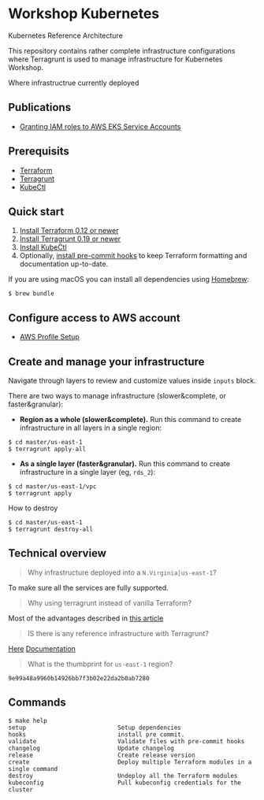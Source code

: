 # Workshop Kubernetes

Kubernetes Reference Architecture

This repository contains rather complete infrastructure configurations where Terragrunt is used to manage infrastructure for Kubernetes Workshop.

Where infrastructrue currently deployed

## Publications

- [Granting IAM roles to AWS EKS Service Accounts](https://medium.com/faun/granting-roles-to-aws-eks-service-accounts-470a312a7a19)

## Prerequisits

- [Terraform](https://github.com/hashicorp/terraform)
- [Terragrunt](https://github.com/gruntwork-io/terragrunt)
- [KubeCtl](https://github.com/kubernetes/kubectl)

## Quick start

1. [Install Terraform 0.12 or newer](https://www.terraform.io/intro/getting-started/install.html)
1. [Install Terragrunt 0.19 or newer](https://github.com/gruntwork-io/terragrunt#install-terragrunt)
1. [Install KubeCtl](https://kubernetes.io/docs/tasks/tools/install-kubectl/)
1. Optionally, [install pre-commit hooks](https://pre-commit.com/#install) to keep Terraform formatting and documentation up-to-date.

If you are using macOS you can install all dependencies using [Homebrew](https://brew.sh/):

    $ brew bundle

## Configure access to AWS account

- [AWS Profile Setup](https://docs.aws.amazon.com/cli/latest/userguide/cli-chap-configure.html)

## Create and manage your infrastructure

Navigate through layers to review and customize values inside `inputs` block.

There are two ways to manage infrastructure (slower&complete, or faster&granular):
- **Region as a whole (slower&complete).** Run this command to create infrastructure in all layers in a single region:

```
$ cd master/us-east-1
$ terragrunt apply-all
```

- **As a single layer (faster&granular).** Run this command to create infrastructure in a single layer (eg, `rds_2`):

```
$ cd master/us-east-1/vpc
$ terragrunt apply
```

How to destroy

```
$ cd master/us-east-1
$ terragrunt destroy-all
```

## Technical overview

> Why infrastructure deployed into a  `N.Virginia|us-east-1`?

To make sure all the services are fully supported.

> Why using terragrunt instead of vanilla Terraform?

Most of the advantages described in [this article](https://blog.gruntwork.io/terragrunt-how-to-keep-your-terraform-code-dry-and-maintainable-f61ae06959d8)

> IS there is any reference infrastructure with Terragrunt?

[Here](https://github.com/gruntwork-io/terragrunt-infrastructure-live-example)
[Documentation](https://terragrunt.gruntwork.io/)

> What is the thumbprint for `us-east-1` region?

`9e99a48a9960b14926bb7f3b02e22da2b0ab7280`

## Commands

<!-- START makefile-doc -->
```
$ make help
setup                          Setup dependencies
hooks                          install pre commit.
validate                       Validate files with pre-commit hooks
changelog                      Update changelog
release                        Create release version
create                         Deploy multiple Terraform modules in a single command
destroy                        Undeploy all the Terraform modules
kubeconfig                     Pull kubeconfig credentials for the cluster
```
<!-- END makefile-doc -->
